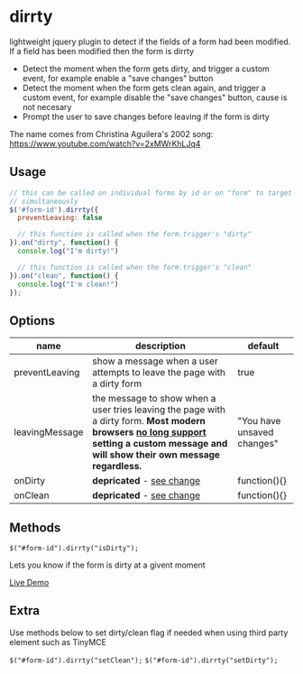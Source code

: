 dirrty
===========

lightweight jquery plugin to detect if the fields of a form had been modified.   
If a field has been modified then the form is dirrty  

- Detect the moment when the form gets dirty, and trigger a custom event, for example enable a "save changes" button
- Detect the moment when the form gets clean again, and trigger a custom event, for example disable the "save changes" button, cause is not necesary
- Prompt the user to save changes before leaving if the form is dirty

The name comes from Christina Aguilera's 2002 song:
https://www.youtube.com/watch?v=2xMWrKhLJq4


Usage
--------
```javascript
// this can be called on individual forms by id or on "form" to target all forms
// simultaneously
$('#form-id').dirrty({
  preventLeaving: false

  // this function is called when the form.trigger's "dirty"
}).on("dirty", function() {
  console.log("I'm dirty!")

  // this function is called when the form.trigger's "clean"
}).on("clean", function() {
  console.log("I'm clean!")
});
```

Options
--------
| name | description | default |
|---|---|---|
| preventLeaving | show a message when a user attempts to leave the page with a dirty form | true
| leavingMessage | the message to show when a user tries leaving the page with a dirty form. **Most modern browsers [no long support](https://developer.mozilla.org/en-US/docs/Web/API/WindowEventHandlers/onbeforeunload#Browser_compatibility) setting a custom message and will show their own message regardless.** | "You have unsaved changes"
| onDirty | **depricated** - [see change](https://github.com/sdomino/dirrty/commit/ad9f0d3bf5cb958ac9a309741815bf9f69444325) | function(){} |
| onClean | **depricated** - [see change](https://github.com/sdomino/dirrty/commit/ad9f0d3bf5cb958ac9a309741815bf9f69444325) | function(){} |  

Methods
---------

`$("#form-id").dirrty("isDirty");`



Lets you know if the form is dirty at a givent moment

[Live Demo](http://rubentd.com/dirrty)


Extra
---------

Use methods below to set dirty/clean flag if needed when using third party element such as TinyMCE

`$("#form-id").dirrty("setClean");`
`$("#form-id").dirrty("setDirty");`
